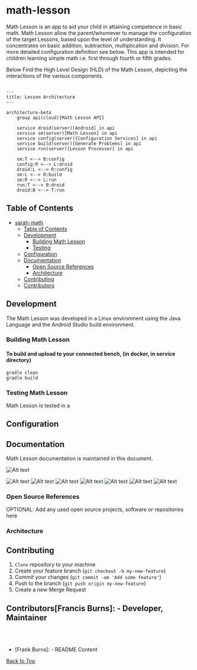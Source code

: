 # math-lesson

Math Lesson is an app to aid your child in attaining competence in basic math. Math Lesson allow the parent/whomever to manage the configuration of the target Lessons, based upon the level of understanding. It concentrates on basic addition, subtraction, multiplication and division. For more detailed configuration definition see <documentation> below.  This app is intended for children learning simple math i.e. first through fourth or fifth grades.

Below Find the High Level Design (HLD) of the Math Lesson, depicting the interactions of the various components.


```mermaid

---
title: Lesson Architecture
---

architecture-beta
    group api(cloud)[Math Lesson API]

    service droid(server)[Android] in api
    service sm(server)[Math Lesson] in api
    service config(server)[Configuration Services] in api
    service build(server)[Generate Problems] in api
    service run(server)[Lesson Processor] in api

    sm:T <--> B:config
    config:R <--> L:droid
    droid:L <--> R:config
    sm:L <--> R:build
    sm:R <--> L:run
    run:T <--> B:droid
    droid:B <--> T:run
```

## Table of Contents
- [sarah-math](#sarah-math)
  * [Table of Contents](#table-of-contents)
  * [Development](#development)
    + [Building Math Lesson](#building-sarah-math)
    + [Testing](#testing-sarah-math)
  + [Configuration](#configuration)
  * [Documentation](#documentation)
    + [Open Source References](#open-source-references)
    + [Architecture](#architecture)
  * [Contributing](#contributing)
  * [Contributors](#conributors)

## Development

The Math Lesson was developed in a Linux environment using the Java Language and the Android Studio <version> build environment. 

### Building Math Lesson

#### To build and upload to your connected bench, (in docker, in service directory)

```agsl
gradle clean
gradle build
```

### Testing Math Lesson

Math Lesson is tested in a

## Configuration


## Documentation

Math Lesson documentation is maintained in this document.

![Alt text](images/config-portrait.png "Lesson Configuration")

![Alt text](images/config-landscape.png "Lesson Configuration")
![Alt text](images/config-range-portrait.png "Lesson Configuration, range selected")
![Alt text](images/config-range-landscape.png, "Lesson Configuration, range selected")
![Alt text](images/lesson-portrait.png "Lesson Execution")
![Alt text](images/lesson-landscape.png "Lesson Execution")
![Alt text](images/result-portrait.png "Lesson Results")
![Alt text](images/result-landscape.png "Lesson Results")

### Open Source References
[//]: # ([Optional] Add any used open source projects, software or repositories here)

OPTIONAL: Add any used open source projects, software or repositories here

### Architecture


## Contributing

1. `Clone` repository to your machine
1. Create your feature branch (`git checkout -b my-new-feature`)
1. Commit your changes (`git commit -am 'Add some feature'`)
1. Push to the branch (`git push origin my-new-feature`)
1. Create a new Merge Request

## Contributors[Francis Burns]: - Developer, Maintainer

<br><br>
- [Frank Burns]:              - README Content

 <a href="#top">Back to Top</a>